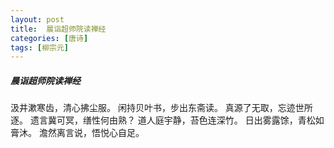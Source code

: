 ```yaml
---
layout: post
title:  晨诣超师院读禅经
categories: [唐诗]
tags: [柳宗元]
---
```


##### 晨诣超师院读禅经


汲井漱寒齿，清心拂尘服。
闲持贝叶书，步出东斋读。
真源了无取，忘迹世所逐。
遗言冀可冥，缮性何由熟？
道人庭宇静，苔色连深竹。
日出雾露馀，青松如膏沐。
澹然离言说，悟悦心自足。





















